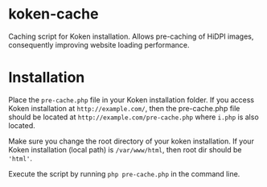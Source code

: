 # koken-cache
Caching script for Koken installation. Allows pre-caching of HiDPI images, consequently improving website loading performance.

# Installation

Place the `pre-cache.php` file in your Koken installation folder. If you access Koken installation at `http://example.com/`, then the pre-cache.php file should be located at `http://example.com/pre-cache.php` where `i.php` is also located.

Make sure you change the root directory of your koken installation. If your Koken installation (local path) is `/var/www/html`, then root dir should be `'html'`.

Execute the script by running `php pre-cache.php` in the command line.




